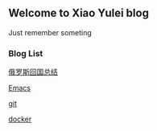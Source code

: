 ## Welcome to Xiao Yulei blog

Just remember someting

### Blog List
[俄罗斯回国总结](subject/backfromRu/backfromRu.md)

[Emacs](subject/emacs/emacs.md)

[git](subject/git/git.md)

[docker](subject/docker/docker.md)
